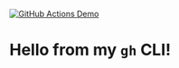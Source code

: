 [![GitHub Actions Demo](https://github.com/jasoncwyuan/actions-overview/actions/workflows/github-actions-demo.yml/badge.svg)](https://github.com/jasoncwyuan/actions-overview/actions/workflows/github-actions-demo.yml)
# Hello from my `gh` CLI!
